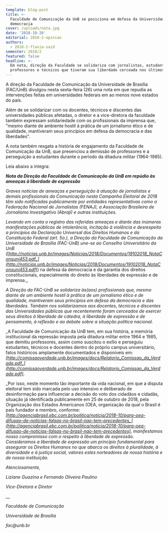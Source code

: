 ```yaml
---
template: blog-post
title: >-
  Faculdade de Comunicação da UnB se posiciona em defesa da Universidade e da
  democracia
cover: /uploads/nota.jpg
date: '2018-10-26'
editorial: 2018-2-opiniao
authors:
  - 2018-2-flavia-said
semester: 2018/2
featured: false
headline: >-
  Em nota, direção da Faculdade se solidariza com jornalistas, estudantes,
  professores e técnicos que tiveram sua liberdade cerceada nos últimos dias
---
```

A direção da Faculdade de Comunicação da Universidade de Brasília (FAC/UnB) divulgou nesta sexta-feira (26) uma nota em que repudia as intervenções feitas em universidades federais em ao menos nove estados do país.

Além de se solidarizar com os docentes, técnicos e discentes das universidades públicas afetadas, o diretor e a vice-diretora da faculdade também expressam solidariedade com os profissionais da imprensa que, "mesmo diante de ambiente hostil à prática de um jornalismo ético e de qualidade, mantiveram seus princípios em defesa da democracia e das liberdades".

A nota também resgata a história de engajamento da Faculdade de Comunicação da UnB, que presenciou a demissão de professores e a perseguição a estudantes durante o período da ditadura militar (1964-1985).

Leia abaixo a íntegra:



**_Nota da Direção da Faculdade de Comunicação da UnB em repúdio às ameaças à liberdade de expressão_**

_Graves notícias de ameaças e perseguição à atuação de jornalistas e demais profissionais da Comunicação nesta Campanha Eleitoral de 2018 têm sido notificadas publicamente por entidades representativas como a Federação Nacional de Jornalistas (FENAJ), a Associação Brasileira de Jornalismo Investigativo (Abraji) e outras instituições._

_Levando em conta o registro das referidas ameaças e diante das inúmeras manifestações públicas de intolerância, incitação à violência e desrespeito a princípios da Declaração Universal dos Direitos Humanos e da Constituição Federal (art. 5o.), a Direção da Faculdade de Comunicação da Universidade de Brasília (FAC-UnB) une-se ao Conselho Universitário da UnB (_[_http://noticias.unb.br/images/Noticias/2018/Documentos/19102018_NotaConsuni453.pdf_](http://noticias.unb.br/images/Noticias/2018/Documentos/19102018_NotaConsuni453.pdf)_) na defesa da democracia e da garantia dos direitos constitucionais, especialmente do direito às liberdades de expressão e de imprensa._

_A Direção da FAC-UnB se solidariza às(aos) profissionais que, mesmo diante de um ambiente hostil à prática de um jornalismo ético e de qualidade, mantiveram seus princípios em defesa da democracia e das liberdades. Também nos solidarizamos aos docentes, técnicos e discentes das Universidades públicas que recentemente foram cerceados de exercer seus direitos à liberdade de cátedra, à liberdade de expressão e de pensamento, à reflexão e ao debate sobre a situação política nacional._

_A Faculdade de Comunicação da UnB tem, em sua história, a memória institucional da repressão imposta pela ditadura militar entre 1964 e 1985, que demitiu professores, assim como suscitou o exílio e perseguiu estudantes, técnicos e docentes dentro do próprio campus universitário, fatos históricos amplamente documentados e disponíveis em: _[_http://comissaoverdade.unb.br/images/docs/Relatorio_Comissao_da_Verdade.pdf_](http://comissaoverdade.unb.br/images/docs/Relatorio_Comissao_da_Verdade.pdf)_._

_Por isso, neste momento tão importante da vida nacional, em que a disputa eleitoral tem sido marcada pelo uso intensivo e deliberado de desinformação para influenciar a decisão do voto dos cidadãos e cidadãs, situação já identificada publicamente em 25 de outubro de 2018, pela Organização dos Estados Americanos (OEA, organização da qual o Brasil é país fundador e membro, conforme: _[_http://agenciabrasil.ebc.com.br/politica/noticia/2018-10/para-oea-difusao-de-noticias-falsas-no-brasil-nao-tem-precedentes_](http://agenciabrasil.ebc.com.br/politica/noticia/2018-10/para-oea-difusao-de-noticias-falsas-no-brasil-nao-tem-precedentes)_, manifestamos nosso compromisso com o respeito à liberdade de expressão. Consideramos a liberdade de expressão um princípio fundamental para assegurar os Direitos Humanos no que abarca os direitos à pluralidade, à diversidade e à justiça social, valores estes norteadores de nossa história e de nossa instituição._

_Atenciosamente,_

_Liziane Guazina e Fernando Oliveira Paulino_

_Vice-Diretora e Diretor_

__

_Faculdade de Comunicação_

_Universidade de Brasília_

_fac@unb.br_
